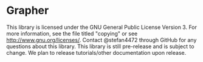 # Grapher
This library is licensed under the GNU General Public License Version 3. For more information, see the file titled "copying" or see http://www.gnu.org/licenses/.
Contact @stefan4472 through GitHub for any questions about this library. This library is still pre-release and is subject to change. We plan to release tutorials/other documentation upon release.
